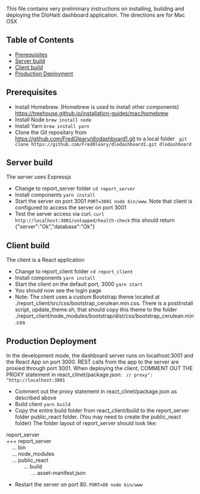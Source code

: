 This file contains very preliminary instructions on installing, building and deploying the DloHaiti dashboard application. The directions are for Mac OSX


## Table of Contents
- [Prerequisites](#prerequisites)
- [Server build](#server-build)
- [Client build](#client-build)
- [Production Deployment](#production-deployment)


## Prerequisites
* Install Homebrew. (Homebrew is used to install other components)
https://treehouse.github.io/installation-guides/mac/homebrew
* Install Node `brew install node`
* Install Yarn `brew install yarn`
* Clone the Git repositary from https://github.com/FredOleary/dlodashboard1.git to a local folder ` git clone https://github.com/FredOleary/dlodashboard1.git dlodashboard`


## Server build
The server uses Expressjs
* Change to report_server folder `cd report_server`
* Install components `yarn install`
* Start the server on port 3001 `PORT=3001 node bin/www`. Note that client is configured to access the server on port 3001
* Test the server access via curl. `curl http://localhost:3001/untapped/health-check` this should return {"server":"Ok","database":"Ok"}

## Client build
The client is a React application
* Change to report_client folder `cd report_client`
* Install components `yarn install`
* Start the client on the default port, 3000 `yarn start`
* You should now see the login page
* Note: The client uses a custom Bootstrap theme located at ./report_client/src/css/bootstrap_cerulean.min.css. There is a postInstall script, update_theme.sh, that should copy this theme to the folder ./report_client/node_modules/bootstrap/dist/css/bootstrap_cerulean.min.css

## Production Deployment
In the development mode, the dashboard server runs on locathost:3001 and the React App on port 3000. REST calls from the app to the server are proxied through port 3001. When deploying the client, COMMENT OUT THE PROXY statement in react_clinet/package.json:
 ` // proxy": "http://localhost:3001`
 * Comment out the proxy statement in react_clinet/package.json as described above
 * Build client `yarn build`
 * Copy the entire build folder from react_client/build to the report_server folder public_react folder. (You may need to create the public_react folder) The folder layout of report_server should look like:

 report_server<br/>
 +++ report_server<br/>
 &nbsp;&nbsp;&nbsp;&nbsp;... bin<br/>
 &nbsp;&nbsp;&nbsp;&nbsp;... node_modules<br/>
 &nbsp;&nbsp;&nbsp;&nbsp;... public_react<br/>
  &nbsp;&nbsp;&nbsp;&nbsp;&nbsp;&nbsp;&nbsp;&nbsp;&nbsp;&nbsp;&nbsp;&nbsp;... build<br/>
  &nbsp;&nbsp;&nbsp;&nbsp;&nbsp;&nbsp;&nbsp;&nbsp;&nbsp;&nbsp;&nbsp;&nbsp;&nbsp;&nbsp;&nbsp;&nbsp;&nbsp;... asset-manifest.json<br/>

* Restart the server on port 80. `PORT=80 node bin/www`
